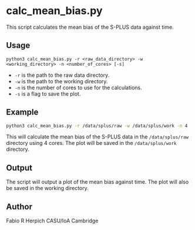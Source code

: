 # calc_mean_bias.py

This script calculates the mean bias of the S-PLUS data against time.

## Usage

```
python3 calc_mean_bias.py -r <raw_data_directory> -w <working_directory> -n <number_of_cores> [-s]
```

* `-r` is the path to the raw data directory.
* `-w` is the path to the working directory.
* `-n` is the number of cores to use for the calculations.
* `-s` is a flag to save the plot.

## Example

```bash
python3 calc_mean_bias.py -r /data/splus/raw -w /data/splus/work -n 4
```

This will calculate the mean bias of the S-PLUS data in the `/data/splus/raw` directory using 4 cores. The plot will be saved in the `/data/splus/work` directory.

## Output

The script will output a plot of the mean bias against time. The plot will also be saved in the working directory.

## Author

Fabio R Herpich CASU/IoA Cambridge
